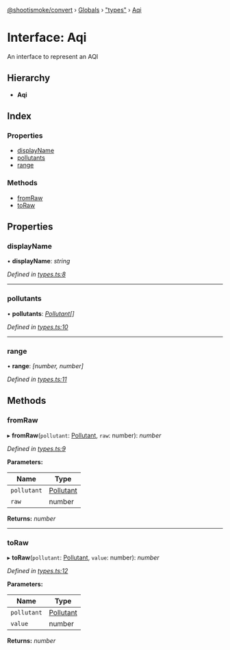 [@shootismoke/convert](../README.md) › [Globals](../globals.md) › ["types"](../modules/_types_.md) › [Aqi](_types_.aqi.md)

# Interface: Aqi

An interface to represent an AQI

## Hierarchy

* **Aqi**

## Index

### Properties

* [displayName](_types_.aqi.md#displayname)
* [pollutants](_types_.aqi.md#pollutants)
* [range](_types_.aqi.md#range)

### Methods

* [fromRaw](_types_.aqi.md#fromraw)
* [toRaw](_types_.aqi.md#toraw)

## Properties

###  displayName

• **displayName**: *string*

*Defined in [types.ts:8](https://github.com/shootismoke/common/blob/0be10ae/packages/convert/src/types.ts#L8)*

___

###  pollutants

• **pollutants**: *[Pollutant](../modules/_util_pollutant_.md#pollutant)[]*

*Defined in [types.ts:10](https://github.com/shootismoke/common/blob/0be10ae/packages/convert/src/types.ts#L10)*

___

###  range

• **range**: *[number, number]*

*Defined in [types.ts:11](https://github.com/shootismoke/common/blob/0be10ae/packages/convert/src/types.ts#L11)*

## Methods

###  fromRaw

▸ **fromRaw**(`pollutant`: [Pollutant](../modules/_util_pollutant_.md#pollutant), `raw`: number): *number*

*Defined in [types.ts:9](https://github.com/shootismoke/common/blob/0be10ae/packages/convert/src/types.ts#L9)*

**Parameters:**

Name | Type |
------ | ------ |
`pollutant` | [Pollutant](../modules/_util_pollutant_.md#pollutant) |
`raw` | number |

**Returns:** *number*

___

###  toRaw

▸ **toRaw**(`pollutant`: [Pollutant](../modules/_util_pollutant_.md#pollutant), `value`: number): *number*

*Defined in [types.ts:12](https://github.com/shootismoke/common/blob/0be10ae/packages/convert/src/types.ts#L12)*

**Parameters:**

Name | Type |
------ | ------ |
`pollutant` | [Pollutant](../modules/_util_pollutant_.md#pollutant) |
`value` | number |

**Returns:** *number*

